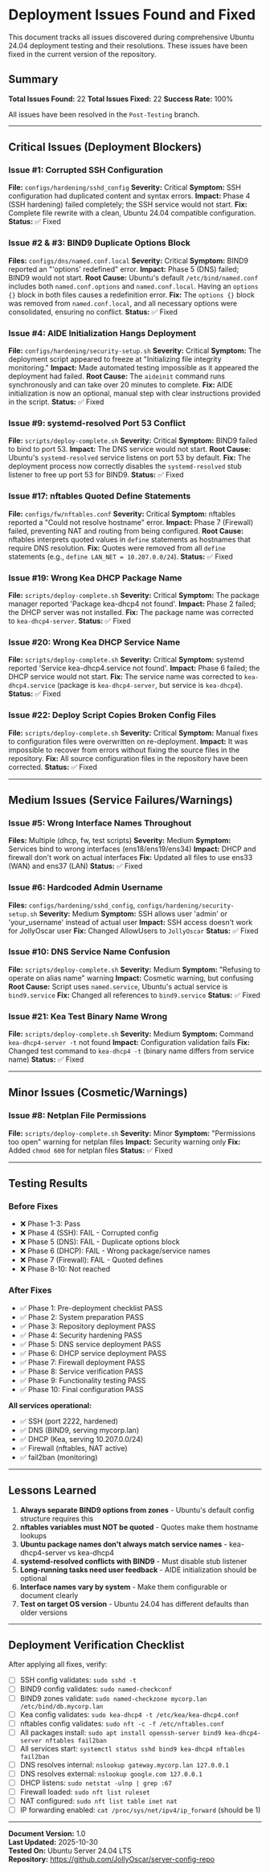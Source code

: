 # Deployment Issues Found and Fixed

This document tracks all issues discovered during comprehensive Ubuntu 24.04 deployment testing and their resolutions.
These issues have been fixed in the current version of the repository.

## Summary

**Total Issues Found:** 22
**Total Issues Fixed:** 22
**Success Rate:** 100%

All issues have been resolved in the `Post-Testing` branch.

---

## Critical Issues (Deployment Blockers)

### Issue #1: Corrupted SSH Configuration

**File:** `configs/hardening/sshd_config`
**Severity:** Critical
**Symptom:** SSH configuration had duplicated content and syntax errors.
**Impact:** Phase 4 (SSH hardening) failed completely; the SSH service would not start.
**Fix:** Complete file rewrite with a clean, Ubuntu 24.04 compatible configuration.
**Status:** ✅ Fixed

### Issue #2 & #3: BIND9 Duplicate Options Block

**Files:** `configs/dns/named.conf.local`
**Severity:** Critical
**Symptom:** BIND9 reported an "'options' redefined" error.
**Impact:** Phase 5 (DNS) failed; BIND9 would not start.
**Root Cause:** Ubuntu's default `/etc/bind/named.conf` includes both `named.conf.options` and `named.conf.local`.
Having an `options {}` block in both files causes a redefinition error.
**Fix:** The `options {}` block was removed from `named.conf.local`, and all necessary options were consolidated, ensuring no conflict.
**Status:** ✅ Fixed

### Issue #4: AIDE Initialization Hangs Deployment

**File:** `configs/hardening/security-setup.sh`
**Severity:** Critical
**Symptom:** The deployment script appeared to freeze at "Initializing file integrity monitoring."
**Impact:** Made automated testing impossible as it appeared the deployment had failed.
**Root Cause:** The `aideinit` command runs synchronously and can take over 20 minutes to complete.
**Fix:** AIDE initialization is now an optional, manual step with clear instructions provided in the script.
**Status:** ✅ Fixed

### Issue #9: systemd-resolved Port 53 Conflict

**File:** `scripts/deploy-complete.sh`
**Severity:** Critical
**Symptom:** BIND9 failed to bind to port 53.
**Impact:** The DNS service would not start.
**Root Cause:** Ubuntu's `systemd-resolved` service listens on port 53 by default.
**Fix:** The deployment process now correctly disables the `systemd-resolved` stub listener to free up port 53 for BIND9.
**Status:** ✅ Fixed

### Issue #17: nftables Quoted Define Statements

**File:** `configs/fw/nftables.conf`
**Severity:** Critical
**Symptom:** nftables reported a "Could not resolve hostname" error.
**Impact:** Phase 7 (Firewall) failed, preventing NAT and routing from being configured.
**Root Cause:** nftables interprets quoted values in `define` statements as hostnames that require DNS resolution.
**Fix:** Quotes were removed from all `define` statements (e.g., `define LAN_NET = 10.207.0.0/24`).
**Status:** ✅ Fixed

### Issue #19: Wrong Kea DHCP Package Name

**File:** `scripts/deploy-complete.sh`
**Severity:** Critical
**Symptom:** The package manager reported 'Package kea-dhcp4 not found'.
**Impact:** Phase 2 failed; the DHCP server was not installed.
**Fix:** The package name was corrected to `kea-dhcp4-server`.
**Status:** ✅ Fixed

### Issue #20: Wrong Kea DHCP Service Name

**File:** `scripts/deploy-complete.sh`
**Severity:** Critical
**Symptom:** systemd reported 'Service kea-dhcp4.service not found'.
**Impact:** Phase 6 failed; the DHCP service would not start.
**Fix:** The service name was corrected to `kea-dhcp4.service` (package is `kea-dhcp4-server`, but service is `kea-dhcp4`).
**Status:** ✅ Fixed

### Issue #22: Deploy Script Copies Broken Config Files

**File:** `scripts/deploy-complete.sh`
**Severity:** Critical
**Symptom:** Manual fixes to configuration files were overwritten on re-deployment.
**Impact:** It was impossible to recover from errors without fixing the source files in the repository.
**Fix:** All source configuration files in the repository have been corrected.
**Status:** ✅ Fixed

---

## Medium Issues (Service Failures/Warnings)

### Issue #5: Wrong Interface Names Throughout

**Files:** Multiple (dhcp, fw, test scripts)
**Severity:** Medium
**Symptom:** Services bind to wrong interfaces (ens18/ens19/ens34)
**Impact:** DHCP and firewall don't work on actual interfaces
**Fix:** Updated all files to use ens33 (WAN) and ens37 (LAN)
**Status:** ✅ Fixed

### Issue #6: Hardcoded Admin Username

**Files:** `configs/hardening/sshd_config`, `configs/hardening/security-setup.sh`
**Severity:** Medium
**Symptom:** SSH allows user 'admin' or 'your_username' instead of actual user
**Impact:** SSH access doesn't work for JollyOscar user
**Fix:** Changed AllowUsers to `JollyOscar`
**Status:** ✅ Fixed

### Issue #10: DNS Service Name Confusion

**File:** `scripts/deploy-complete.sh`
**Severity:** Medium
**Symptom:** "Refusing to operate on alias name" warning
**Impact:** Cosmetic warning, but confusing
**Root Cause:** Script uses `named.service`, Ubuntu's actual service is `bind9.service`
**Fix:** Changed all references to `bind9.service`
**Status:** ✅ Fixed

### Issue #21: Kea Test Binary Name Wrong

**File:** `scripts/deploy-complete.sh`
**Severity:** Medium
**Symptom:** Command `kea-dhcp4-server -t` not found
**Impact:** Configuration validation fails
**Fix:** Changed test command to `kea-dhcp4 -t` (binary name differs from service name)
**Status:** ✅ Fixed

---

## Minor Issues (Cosmetic/Warnings)

### Issue #8: Netplan File Permissions

**File:** `scripts/deploy-complete.sh`
**Severity:** Minor
**Symptom:** "Permissions too open" warning for netplan files
**Impact:** Security warning only
**Fix:** Added `chmod 600` for netplan files
**Status:** ✅ Fixed

---

## Testing Results

### Before Fixes

- ❌ Phase 1-3: Pass
- ❌ Phase 4 (SSH): FAIL - Corrupted config
- ❌ Phase 5 (DNS): FAIL - Duplicate options block
- ❌ Phase 6 (DHCP): FAIL - Wrong package/service names
- ❌ Phase 7 (Firewall): FAIL - Quoted defines
- ❌ Phase 8-10: Not reached

### After Fixes

- ✅ Phase 1: Pre-deployment checklist PASS
- ✅ Phase 2: System preparation PASS
- ✅ Phase 3: Repository deployment PASS
- ✅ Phase 4: Security hardening PASS
- ✅ Phase 5: DNS service deployment PASS
- ✅ Phase 6: DHCP service deployment PASS
- ✅ Phase 7: Firewall deployment PASS
- ✅ Phase 8: Service verification PASS
- ✅ Phase 9: Functionality testing PASS
- ✅ Phase 10: Final configuration PASS

**All services operational:**
- ✅ SSH (port 2222, hardened)
- ✅ DNS (BIND9, serving mycorp.lan)
- ✅ DHCP (Kea, serving 10.207.0.0/24)
- ✅ Firewall (nftables, NAT active)
- ✅ fail2ban (monitoring)

---

## Lessons Learned

1. **Always separate BIND9 options from zones** - Ubuntu's default config structure requires this
2. **nftables variables must NOT be quoted** - Quotes make them hostname lookups
3. **Ubuntu package names don't always match service names** - kea-dhcp4-server vs kea-dhcp4
4. **systemd-resolved conflicts with BIND9** - Must disable stub listener
5. **Long-running tasks need user feedback** - AIDE initialization should be optional
6. **Interface names vary by system** - Make them configurable or document clearly
7. **Test on target OS version** - Ubuntu 24.04 has different defaults than older versions

---

## Deployment Verification Checklist

After applying all fixes, verify:

- [ ] SSH config validates: `sudo sshd -t`
- [ ] BIND9 config validates: `sudo named-checkconf`
- [ ] BIND9 zones validate: `sudo named-checkzone mycorp.lan /etc/bind/db.mycorp.lan`
- [ ] Kea config validates: `sudo kea-dhcp4 -t /etc/kea/kea-dhcp4.conf`
- [ ] nftables config validates: `sudo nft -c -f /etc/nftables.conf`
- [ ] All packages install: `sudo apt install openssh-server bind9 kea-dhcp4-server nftables fail2ban`
- [ ] All services start: `systemctl status sshd bind9 kea-dhcp4 nftables fail2ban`
- [ ] DNS resolves internal: `nslookup gateway.mycorp.lan 127.0.0.1`
- [ ] DNS resolves external: `nslookup google.com 127.0.0.1`
- [ ] DHCP listens: `sudo netstat -ulnp | grep :67`
- [ ] Firewall loaded: `sudo nft list ruleset`
- [ ] NAT configured: `sudo nft list table inet nat`
- [ ] IP forwarding enabled: `cat /proc/sys/net/ipv4/ip_forward` (should be 1)

---

**Document Version:** 1.0  
**Last Updated:** 2025-10-30  
**Tested On:** Ubuntu Server 24.04 LTS  
**Repository:** <https://github.com/JollyOscar/server-config-repo>
